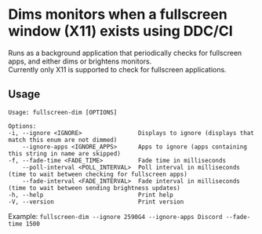 # Dims monitors when a fullscreen window (X11) exists using DDC/CI

Runs as a background application that periodically checks for fullscreen apps, and either dims or brightens monitors.  
Currently only X11 is supported to check for fullscreen applications.

## Usage

    Usage: fullscreen-dim [OPTIONS]

    Options:
    -i, --ignore <IGNORE>                Displays to ignore (displays that match this enum are not dimmed)
        --ignore-apps <IGNORE_APPS>      Apps to ignore (apps containing this string in name are skipped)
    -f, --fade-time <FADE_TIME>          Fade time in milliseconds
        --poll-interval <POLL_INTERVAL>  Poll interval in milliseconds (time to wait between checking for fullscreen apps)
        --fade-interval <FADE_INTERVAL>  Fade interval in milliseconds (time to wait between sending brightness updates)
    -h, --help                           Print help
    -V, --version                        Print version

Example: `fullscreen-dim --ignore 2590G4 --ignore-apps Discord --fade-time 1500`